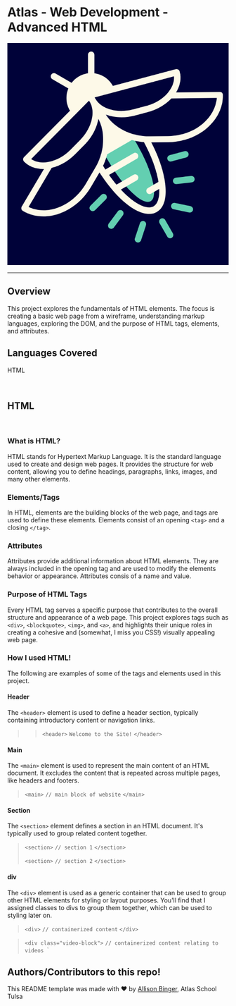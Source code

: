 # Atlas - Web Development - Advanced HTML
![firefly](firefly.png)
***

## Overview
This project explores the fundamentals of HTML elements. The focus is creating a basic web page from a wireframe, understanding markup languages, exploring the DOM, and the purpose of HTML tags, elements, and attributes.

## Languages Covered
HTML

&nbsp;
&nbsp;

## HTML
&nbsp;
### What is HTML?
HTML stands for Hypertext Markup Language. It is the standard language used to create and design web pages. It provides the structure for web content, allowing you to define headings, paragraphs, links, images, and many other elements.
&nbsp;

### Elements/Tags
In HTML, elements are the building blocks of the web page, and tags are used to define these elements. Elements consist of an opening `<tag>` and a closing `</tag>`.
&nbsp;

### Attributes
Attributes provide additional information about HTML elements. They are always included in the opening tag and are used to modify the elements behavior or appearance. Attributes consis of a name and value.
&nbsp;

### Purpose of HTML Tags
Every HTML tag serves a specific purpose that contributes to the overall structure and appearance of a web page. This project explores tags such as `<div>`, `<blockquote>`, `<img>`, and `<a>`, and highlights their unique roles in creating a cohesive and (somewhat, I miss you CSS!) visually appealing web page.

### How I used HTML!
The following are examples of some of the tags and elements used in this project.


#### Header
The `<header>` element is used to define a header section, typically containing introductory content or navigation links.

>> `<header>`
>> 	`Welcome to the Site!`
>> `</header>`
&nbsp;

#### Main
The `<main>` element is used to represent the main content of an HTML document. It excludes the content that is repeated across multiple pages, like headers and footers.

> `<main>`
> 		`// main block of website`
> `</main>`
&nbsp;

#### Section
The `<section>` element defines a section in an HTML document. It's typically used to group related content together.

> `<section>`
> 		`// section 1`
> `</section>`
>
> `<section>`
> 		`// section 2`
> `</section>`
&nbsp;

#### div
The `<div>` element is used as a generic container that can be used to group other HTML elements for styling or layout purposes. You'll find that I assigned classes to divs to group them together, which can be used to styling later on.

> `<div>`
> 		`// containerized content`
> `</div>`

> `<div class="video-block">`
> 		`// containerized content relating to videos
> `</div>`
&nbsp;








## Authors/Contributors to this repo!
This README template was made with :heart: by [Allison Binger](https://github.com/allisonabinger), Atlas School Tulsa
